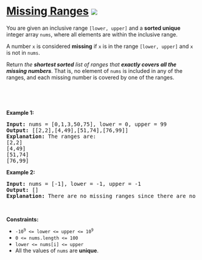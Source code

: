 
# [Missing Ranges](https://leetcode.com/problems/missing-ranges) ![](https://img.shields.io/badge/Easy-green)

<p>You are given an inclusive range <code>[lower, upper]</code> and a <strong>sorted unique</strong> integer array <code>nums</code>, where all elements are within the inclusive range.</p>

<p>A number <code>x</code> is considered <strong>missing</strong> if <code>x</code> is in the range <code>[lower, upper]</code> and <code>x</code> is not in <code>nums</code>.</p>

<p>Return <em>the <strong>shortest sorted</strong> list of ranges that <b>exactly covers all the missing numbers</b></em>. That is, no element of <code>nums</code> is included in any of the ranges, and each missing number is covered by one of the ranges.</p>

<p>&nbsp;</p>

<p>&nbsp;</p>
<p><strong class="example">Example 1:</strong></p>

<pre>
<strong>Input:</strong> nums = [0,1,3,50,75], lower = 0, upper = 99
<strong>Output:</strong> [[2,2],[4,49],[51,74],[76,99]]
<strong>Explanation:</strong> The ranges are:
[2,2]
[4,49]
[51,74]
[76,99]
</pre>

<p><strong class="example">Example 2:</strong></p>

<pre>
<strong>Input:</strong> nums = [-1], lower = -1, upper = -1
<strong>Output:</strong> []
<strong>Explanation:</strong> There are no missing ranges since there are no missing numbers.
</pre>

<p>&nbsp;</p>
<p><strong>Constraints:</strong></p>

<ul>
	<li><code>-10<sup>9</sup> &lt;= lower &lt;= upper &lt;= 10<sup>9</sup></code></li>
	<li><code>0 &lt;= nums.length &lt;= 100</code></li>
	<li><code>lower &lt;= nums[i] &lt;= upper</code></li>
	<li>All the values of <code>nums</code> are <strong>unique</strong>.</li>
</ul>

        
